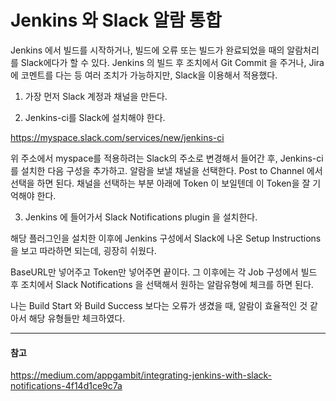 # Jenkins 와 Slack 알람 통합

Jenkins 에서 빌드를 시작하거나, 빌드에 오류 또는 빌드가 완료되었을 때의 알람처리를 Slack에다가 할 수 있다. Jenkins 의 빌드 후 조치에서 Git Commit 을 주거나, Jira 에 코멘트를 다는 등 여러 조치가 가능하지만, Slack을 이용해서 적용했다.


1. 가장 먼저 Slack 계정과 채널을 만든다.

2. Jenkins-ci를 Slack에 설치해야 한다.

https://myspace.slack.com/services/new/jenkins-ci

위 주소에서 myspace를 적용하려는 Slack의 주소로 변경해서 들어간 후, Jenkins-ci 를 설치한 다음 구성을 추가하고. 알람을 보낼 채널을 선택한다. Post to Channel 에서 선택을 하면 된다. 채널을 선택하는 부분 아래에 Token 이 보일텐데 이 Token을 잘 기억해야 한다.

3. Jenkins 에 들어가서 Slack Notifications plugin 을 설치한다.

해당 플러그인을 설치한 이후에 Jenkins 구성에서 Slack에 나온 Setup Instructions 을 보고 따라하면 되는데, 굉장히 쉬웠다.

BaseURL만 넣어주고 Token만 넣어주면 끝이다.
그 이후에는 각 Job 구성에서 빌드 후 조치에서 Slack Notifications 을 선택해서 원하는 알람유형에 체크를 하면 된다.

나는 Build Start 와 Build Success 보다는 오류가 생겼을 때, 알람이 효율적인 것 같아서 해당 유형들만 체크하였다.

---
#### 참고
https://medium.com/appgambit/integrating-jenkins-with-slack-notifications-4f14d1ce9c7a